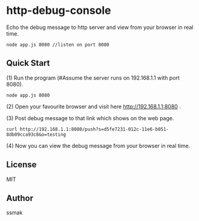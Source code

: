 # http-debug-console
Echo the debug message to http server and view from your browser in real time.
```
node app.js 8080 //listen on port 8080
```
## Quick Start
(1) Run the program (#Assume the server runs on 192.168.1.1 with port 8080).
```
node app.js 8080
```
(2) Open your favourite browser and visit here http://192.168.1.1:8080 .

(3) Post debug message to that link which shows on the web page.
```
curl http://192.168.1.1:8080/push?s=d5fe7231-012c-11e6-b051-8db09cca93c8&o=testing
```
(4) Now you can view the debug message from your browser in real time.
## License
MIT
## Author
ssmak
